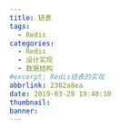```yaml
---
title: 链表
tags:
  - Redis
categories:
  - Redis
  - 设计实现
  - 数据结构
#excerpt: Redis链表的实现
abbrlink: 2362a8ea
date: 2019-03-20 19:40:10
thumbnail:
banner:
---
```

